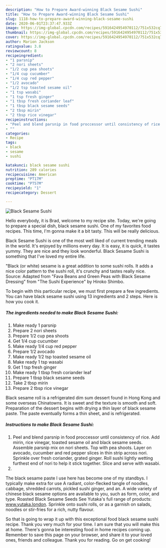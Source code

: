 ```yaml
---
description: "How to Prepare Award-winning Black Sesame Sushi"
title: "How to Prepare Award-winning Black Sesame Sushi"
slug: 1118-how-to-prepare-award-winning-black-sesame-sushi
date: 2020-06-01T23:37:47.933Z
image: https://img-global.cpcdn.com/recipes/5916424954970112/751x532cq70/black-sesame-sushi-recipe-main-photo.jpg
thumbnail: https://img-global.cpcdn.com/recipes/5916424954970112/751x532cq70/black-sesame-sushi-recipe-main-photo.jpg
cover: https://img-global.cpcdn.com/recipes/5916424954970112/751x532cq70/black-sesame-sushi-recipe-main-photo.jpg
author: Marion Jackson
ratingvalue: 3.8
reviewcount: 8
recipeingredient:
- "1 parsnip"
- "2 nori sheets"
- "1/2 cup pea shoots"
- "1/4 cup cucumber"
- "1/4 cup red pepper"
- "1/2 avocado"
- "1/2 tsp toasted sesame oil"
- "1 tsp wasabi"
- "1 tsp fresh ginger"
- "1 tbsp fresh coriander leaf"
- "1 tbsp black sesame seeds"
- "2 tbsp mirin"
- "2 tbsp rice vinegar"
recipeinstructions:
- "Peel and blend parsnip in food proccessor until consistency of rice. Add mirin, rice vinegar, toasted sesame oil and black sesame seeds. Assemble parsnip mix on nori sheets. Top with pea shoots. Layer on avocado, cucumber and red pepper slices in thin strip across nori. Sprinkle over fresh coriander, grated ginger. Roll sushi lightly wetting furthest end of nori to help it stick together. Slice and serve with wasabi."
- ""
categories:
- Recipe
tags:
- black
- sesame
- sushi

katakunci: black sesame sushi 
nutrition: 289 calories
recipecuisine: American
preptime: "PT17M"
cooktime: "PT57M"
recipeyield: "1"
recipecategory: Dessert

---
```



![Black Sesame Sushi](https://img-global.cpcdn.com/recipes/5916424954970112/751x532cq70/black-sesame-sushi-recipe-main-photo.jpg)

Hello everybody, it is Brad, welcome to my recipe site. Today, we're going to prepare a special dish, black sesame sushi. One of my favorites food recipes. This time, I'm gonna make it a bit tasty. This will be really delicious.

Black Sesame Sushi is one of the most well liked of current trending meals in the world. It's enjoyed by millions every day. It is easy, it is quick, it tastes yummy. They are nice and they look wonderful. Black Sesame Sushi is something that I've loved my entire life.

&#34;Black (or white) sesame is a great addition to some sushi rolls. It adds a nice color pattern to the sushi roll, it&#39;s crunchy and tastes really nice. Source: Adapted from &#34;Fava Beans and Green Peas with Black Sesame Dressing&#34; from &#34;The Sushi Experience&#34; by Hiroko Shimbo.


To begin with this particular recipe, we must first prepare a few ingredients. You can have black sesame sushi using 13 ingredients and 2 steps. Here is how you cook it.

<!--inarticleads1-->

##### The ingredients needed to make Black Sesame Sushi:

1. Make ready 1 parsnip
1. Prepare 2 nori sheets
1. Prepare 1/2 cup pea shoots
1. Get 1/4 cup cucumber
1. Make ready 1/4 cup red pepper
1. Prepare 1/2 avocado
1. Make ready 1/2 tsp toasted sesame oil
1. Make ready 1 tsp wasabi
1. Get 1 tsp fresh ginger
1. Make ready 1 tbsp fresh coriander leaf
1. Prepare 1 tbsp black sesame seeds
1. Take 2 tbsp mirin
1. Prepare 2 tbsp rice vinegar


Black sesame roll is a refrigerated dim sum dessert found in Hong Kong and some overseas Chinatowns. It is sweet and the texture is smooth and soft. Preparation of the dessert begins with drying a thin layer of black sesame paste. The paste eventually forms a thin sheet, and is refrigerated. 

<!--inarticleads2-->

##### Instructions to make Black Sesame Sushi:

1. Peel and blend parsnip in food proccessor until consistency of rice. Add mirin, rice vinegar, toasted sesame oil and black sesame seeds. Assemble parsnip mix on nori sheets. Top with pea shoots. Layer on avocado, cucumber and red pepper slices in thin strip across nori. Sprinkle over fresh coriander, grated ginger. Roll sushi lightly wetting furthest end of nori to help it stick together. Slice and serve with wasabi.
1. 


The black sesame paste I use here has become one of my standbys. I typically make extra for use A radiant, color-flecked tangle of noodles, cabbage, shredded carrots, pickled sushi ginger, and an. A wide variety of chinese black sesame options are available to you, such as form, color, and type. Roasted Black Sesame Seeds See Yutaka&#39;s full range of products: www.yutaka.london. Sprinkle onto sushi rolls, or as a garnish on salads, noodles or stir-fries for a rich, nutty flavour. 

So that is going to wrap it up with this exceptional food black sesame sushi recipe. Thank you very much for your time. I am sure that you will make this at home. There's gonna be interesting food in home recipes coming up. Remember to save this page on your browser, and share it to your loved ones, friends and colleague. Thank you for reading. Go on get cooking!
